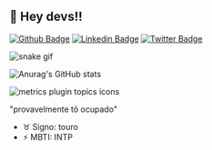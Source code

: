 ## 👋 Hey devs!!

[![Github Badge](https://img.shields.io/badge/-Github-000?style=flat-square&logo=Github&logoColor=white&link=https://github.com/gustav0meira)](https://github.com/gustav0meira)
[![Linkedin Badge](https://img.shields.io/badge/-LinkedIn-blue?style=flat-square&logo=Linkedin&logoColor=white&link=https://www.linkedin.com/in/gustav0meira/)](https://www.linkedin.com/in/gustav0meira/)
[![Twitter Badge](https://img.shields.io/badge/-Twitter-1ca0f1?style=flat-square&labelColor=1ca0f1&logo=twitter&logoColor=white&link=https://twitter.com/__gustx)](https://twitter.com/__gustx)

![snake gif](https://github.com/gustav0meira/gustav0meira/blob/output/github-contribution-grid-snake.svg)

![Anurag's GitHub stats](https://github-readme-stats.vercel.app/api?username=gustav0meira&show_icons=true&bg_color=00000000)

![metrics plugin topics icons](https://github.com/gustav0meira/gustav0meira/assets/112213145/4972ba5e-1fc6-49a8-b869-7daf3bbe72b5)

"provavelmente tô ocupado"

- ♉ Signo: touro
- ⚡ MBTI: INTP
